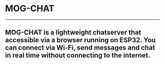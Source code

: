 # MOG-CHAT
---
## MOG-CHAT is a lightweight chatserver that accessible via a browser running on ESP32. You can connect via Wi-Fi, send messages and chat in real time without connecting to the internet.  
